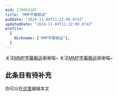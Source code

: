 ```yaml
---
mid: 278093107
title: "MMP字幕搬运"
pubDate: "2024-11-04T11:22:09.074Z"
updatedDate: "2024-11-04T11:22:09.074Z"
profile:
  {
    Nickname: ["MMP字幕搬运"],
  }
---
```


关注[MMP字幕搬运](https://space.bilibili.com/278093107)谢谢喵~ 关注[MMP字幕搬运](https://space.bilibili.com/278093107)谢谢喵~

## 此条目有待补充
你可以在[这里](https://github.com/Yuhanawa/VTuber.ICU/edit/master/src/content/v/MMP字幕搬运/index.md)编辑本文
